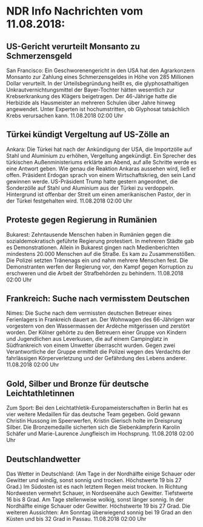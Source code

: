 # NDR Info Nachrichten vom 11.08.2018:


## US-Gericht verurteilt Monsanto zu Schmerzensgeld
San Francisco: Ein Geschworenengericht in den USA hat den Agrarkonzern Monsanto zur Zahlung eines Schmerzensgeldes in Höhe von 285 Millionen Dollar verurteilt. In der Urteilsbegründung heißt es, die glyphosathaltigen Unkrautvernichtungsmittel der Bayer-Tochter hätten wesentlich zur Krebserkrankung des Klägers beigetragen. Der 46-Jährige hatte die Herbizide als Hausmeister an mehreren Schulen über Jahre hinweg angewendet. Unter Experten ist hochumstritten, ob Glyphosat tatsächlich Krebs verursachen kann. 11.08.2018 02:00 Uhr 

## Türkei kündigt Vergeltung auf US-Zölle an
Ankara: Die Türkei hat nach der Ankündigung der USA, die Importzölle auf Stahl und Aluminium zu erhöhen, Vergeltung angekündigt. Ein Sprecher des türkischen Außenministeriums erklärte am Abend, auf alle Schritte werde es eine Antwort geben. Wie genau die Reaktion Ankaras aussehen wird, ließ er offen. Präsident Erdogan sprach von einem Wirtschaftskrieg, den sein Land gewinnen werde. US-Präsident Trump hatte gestern angeordnet, die Sonderzölle auf Stahl und Aluminium aus der Türkei zu verdoppeln. Hintergrund ist offenbar der Streit um einen amerikanischen Pastor, der in der Türkei festgehalten wird. 11.08.2018 02:00 Uhr 

## Proteste gegen Regierung in Rumänien
Bukarest: Zehntausende Menschen haben in Rumänien gegen die sozialdemokratisch geführte Regierung protestiert. In mehreren Städte gab es Demonstrationen. Allein in Bukarest gingen nach Medienberichten mindestens 20.000 Menschen auf die Straße. Es kam zu Zusammenstößen. Die Polizei setzten Tränenags ein und nahm mehrere Menschen fest. Die Demonstranten werfen der Regierung vor, den Kampf gegen Korruption zu erschweren und die Arbeit der Strafbehörden zu behindern. 11.08.2018 02:00 Uhr 

## Frankreich: Suche nach vermisstem Deutschen
Nimes: Die Suche nach dem vermissten deutschen Betreuer eines Ferienlagers in Frankreich dauert an. Der Wohnwagen des 66-Jährigen war vorgestern von den Wassermassen der Ardèche mitgerissen und zerstört worden. Der Kölner gehörte zu den Betreuern einer Gruppe von Kindern und Jugendlichen aus Leverkusen, die auf einem Campinglatz in Südfrankreich von einem Unwetter überrascht wurden. Gegen zwei Verantwortliche der Gruppe ermittelt die Polizei wegen des Verdachts der fahrlässigen Körperverletzung und der Gefährdung des Lebens anderer. 11.08.2018 02:00 Uhr 

## Gold, Silber und Bronze für deutsche Leichtathletinnen
Zum Sport: Bei den Leichtathletik-Europameisterschaften in Berlin hat es vier weitere Medaillen für das deutsche Team gegeben. Gold gewann Christin Hussong im Speerwerfen, Kristin Gierisch holte im Dreisprung Silber. Die Bronzemedaille sicherten sich die Siebenkämpferin Karolin Schäfer und Marie-Laurence Jungfleisch im Hochsprung. 11.08.2018 02:00 Uhr 

## Deutschlandwetter
Das Wetter in Deutschland:
(Am Tage in der Nordhälfte einige Schauer oder Gewitter und windig, sonst sonnig und trocken. Höchstwerte 19 bis 27 Grad.) Im Südosten ist es nach letztem Regen meist trocken. In Richtung Nordwesten vermehrt Schauer, in Nordseenähe auch Gewitter. Tiefstwerte 16 bis 8 Grad. Am Tage stellenweise wolkig, sonst länger sonnig. In der Nordhälfte einige Schauer oder Gewitter. Höchstwerte 19 bis 27 Grad. Die weiteren Aussichten: Am Sonntag überwiegend sonnig bei 19 Grad an den Küsten und bis 32 Grad in Passau. 11.08.2018 02:00 Uhr 
